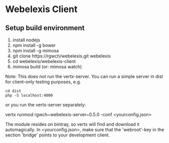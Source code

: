 # Webelexis Client

## Setup build environment

1. install nodejs
2. npm install -g bower
2. npm install -g mimosa
3. git clone https://rgwch/webelexis.git webelexis
4. cd webelexis/webelexis-client
5. mimosa build (or: mimosa watch)

Note: This does not run the vertx-server. You can run a simple server in dist for client-only testing purposes, e.g.

    cd dist
    php -S localhost:4000
    
or you run the vertx-server separately:

   vertx runmod rgwch~webelexis-server~0.5.0 -conf <yourconfig.json>

The module resides on bintray, so vertx will find and download it automagically. In <yourconfig.json>, make sure that the 'webroot'-key in the section 'bridge' points to your development client.

